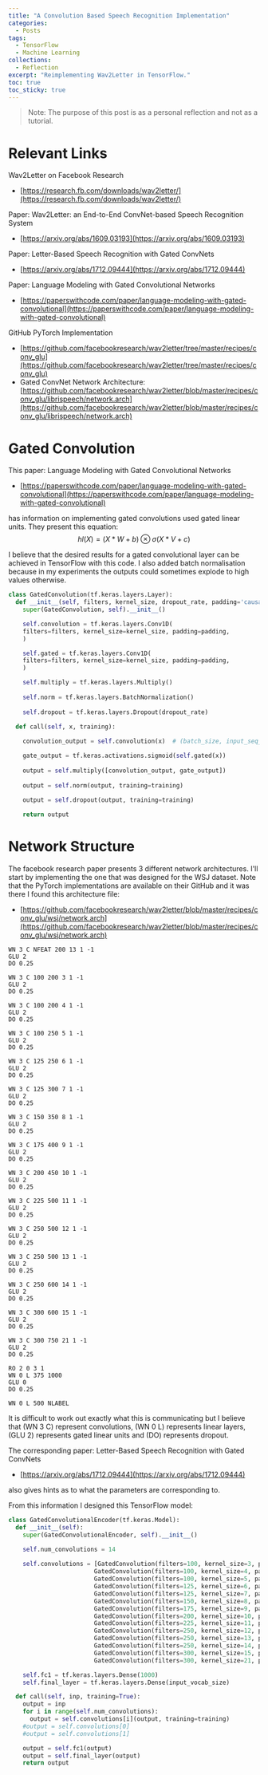 ```yaml
---
title: "A Convolution Based Speech Recognition Implementation"
categories:
  - Posts
tags:
  - TensorFlow
  - Machine Learning
collections:
  - Reflection
excerpt: "Reimplementing Wav2Letter in TensorFlow."
toc: true
toc_sticky: true
---
```

> Note: The purpose of this post is as a personal reflection and not as a tutorial.

# Relevant Links

Wav2Letter on Facebook Research
* [https://research.fb.com/downloads/wav2letter/](https://research.fb.com/downloads/wav2letter/)

Paper: Wav2Letter: an End-to-End ConvNet-based Speech Recognition System
* [https://arxiv.org/abs/1609.03193](https://arxiv.org/abs/1609.03193)

Paper: Letter-Based Speech Recognition with Gated ConvNets
* [https://arxiv.org/abs/1712.09444](https://arxiv.org/abs/1712.09444)

Paper: Language Modeling with Gated Convolutional Networks
* [https://paperswithcode.com/paper/language-modeling-with-gated-convolutional](https://paperswithcode.com/paper/language-modeling-with-gated-convolutional)

GitHub PyTorch Implementation
* [https://github.com/facebookresearch/wav2letter/tree/master/recipes/conv_glu](https://github.com/facebookresearch/wav2letter/tree/master/recipes/conv_glu)
* Gated ConvNet Network Architecture: [https://github.com/facebookresearch/wav2letter/blob/master/recipes/conv_glu/librispeech/network.arch](https://github.com/facebookresearch/wav2letter/blob/master/recipes/conv_glu/librispeech/network.arch)

# Gated Convolution

This paper: Language Modeling with Gated Convolutional Networks
* [https://paperswithcode.com/paper/language-modeling-with-gated-convolutional](https://paperswithcode.com/paper/language-modeling-with-gated-convolutional)

has information on implementing gated convolutions used gated linear units.
They present this equation:
$$hl(X) = (X*W + b) \otimes \sigma(X*V + c)$$

I believe that the desired results for a gated convolutional layer can be achieved in TensorFlow with this code. I also added batch normalisation because in my experiments the outputs could sometimes explode to high values otherwise.

```python
class GatedConvolution(tf.keras.layers.Layer):
  def __init__(self, filters, kernel_size, dropout_rate, padding='causal'):
    super(GatedConvolution, self).__init__()

    self.convolution = tf.keras.layers.Conv1D(
    filters=filters, kernel_size=kernel_size, padding=padding,
    )

    self.gated = tf.keras.layers.Conv1D(
    filters=filters, kernel_size=kernel_size, padding=padding,
    )

    self.multiply = tf.keras.layers.Multiply()
    
    self.norm = tf.keras.layers.BatchNormalization()
    
    self.dropout = tf.keras.layers.Dropout(dropout_rate)
    
  def call(self, x, training):

    convolution_output = self.convolution(x)  # (batch_size, input_seq_len, d_model)

    gate_output = tf.keras.activations.sigmoid(self.gated(x))
    
    output = self.multiply([convolution_output, gate_output])
    
    output = self.norm(output, training=training)

    output = self.dropout(output, training=training)
    
    return output
```

# Network Structure
The facebook research paper presents 3 different network architectures. I'll start by implementing the one that was designed for the WSJ dataset. Note that the PyTorch implementations are available on their GitHub and it was there I found this architecture file:

* [https://github.com/facebookresearch/wav2letter/blob/master/recipes/conv_glu/wsj/network.arch](https://github.com/facebookresearch/wav2letter/blob/master/recipes/conv_glu/wsj/network.arch)

```
WN 3 C NFEAT 200 13 1 -1
GLU 2
DO 0.25

WN 3 C 100 200 3 1 -1
GLU 2
DO 0.25

WN 3 C 100 200 4 1 -1
GLU 2
DO 0.25

WN 3 C 100 250 5 1 -1
GLU 2
DO 0.25

WN 3 C 125 250 6 1 -1
GLU 2
DO 0.25

WN 3 C 125 300 7 1 -1
GLU 2
DO 0.25

WN 3 C 150 350 8 1 -1
GLU 2
DO 0.25

WN 3 C 175 400 9 1 -1
GLU 2
DO 0.25

WN 3 C 200 450 10 1 -1
GLU 2
DO 0.25

WN 3 C 225 500 11 1 -1
GLU 2
DO 0.25

WN 3 C 250 500 12 1 -1
GLU 2
DO 0.25

WN 3 C 250 500 13 1 -1
GLU 2
DO 0.25

WN 3 C 250 600 14 1 -1
GLU 2
DO 0.25

WN 3 C 300 600 15 1 -1
GLU 2
DO 0.25

WN 3 C 300 750 21 1 -1
GLU 2
DO 0.25

RO 2 0 3 1
WN 0 L 375 1000
GLU 0
DO 0.25

WN 0 L 500 NLABEL
```

It is difficult to work out exactly what this is communicating but I believe that (WN 3 C) represent convolutions, (WN 0 L) represents linear layers, (GLU 2) represents gated linear units and (DO) represents dropout.

The corresponding paper: Letter-Based Speech Recognition with Gated ConvNets
* [https://arxiv.org/abs/1712.09444](https://arxiv.org/abs/1712.09444)

also gives hints as to what the parameters are corresponding to.

From this information I designed this TensorFlow model:

```python
class GatedConvolutionalEncoder(tf.keras.Model):
  def __init__(self):
    super(GatedConvolutionalEncoder, self).__init__()

    self.num_convolutions = 14
  
    self.convolutions = [GatedConvolution(filters=100, kernel_size=3, padding='causal', dropout_rate=0.25),
                        GatedConvolution(filters=100, kernel_size=4, padding='causal', dropout_rate=0.25),
                        GatedConvolution(filters=100, kernel_size=5, padding='causal', dropout_rate=0.25),
                        GatedConvolution(filters=125, kernel_size=6, padding='causal', dropout_rate=0.25),
                        GatedConvolution(filters=125, kernel_size=7, padding='causal', dropout_rate=0.25),
                        GatedConvolution(filters=150, kernel_size=8, padding='causal', dropout_rate=0.25),
                        GatedConvolution(filters=175, kernel_size=9, padding='causal', dropout_rate=0.25),
                        GatedConvolution(filters=200, kernel_size=10, padding='causal', dropout_rate=0.25),
                        GatedConvolution(filters=225, kernel_size=11, padding='causal', dropout_rate=0.25),
                        GatedConvolution(filters=250, kernel_size=12, padding='causal', dropout_rate=0.25),
                        GatedConvolution(filters=250, kernel_size=13, padding='causal', dropout_rate=0.25),
                        GatedConvolution(filters=250, kernel_size=14, padding='causal', dropout_rate=0.25),
                        GatedConvolution(filters=300, kernel_size=15, padding='causal', dropout_rate=0.25),
                        GatedConvolution(filters=300, kernel_size=21, padding='causal', dropout_rate=0.25)]

    self.fc1 = tf.keras.layers.Dense(1000)
    self.final_layer = tf.keras.layers.Dense(input_vocab_size)

  def call(self, inp, training=True):
    output = inp
    for i in range(self.num_convolutions):
      output = self.convolutions[i](output, training=training)
    #output = self.convolutions[0]
    #output = self.convolutions[1]

    output = self.fc1(output)
    output = self.final_layer(output)
    return output
```


